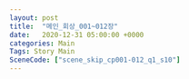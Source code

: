 ```yaml
---
layout: post
title:  "메인_회상_001~012장"
date:   2020-12-31 05:00:00 +0000
categories: Main
Tags: Story Main
SceneCode: ["scene_skip_cp001-012_q1_s10"]
---
```

